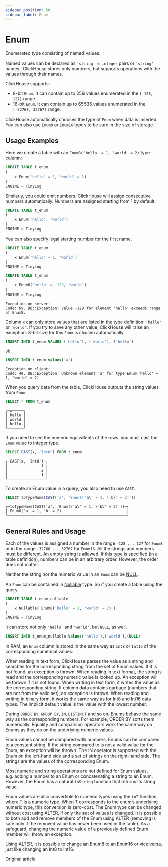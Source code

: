 ```yaml
---
sidebar_position: 50
sidebar_label: Enum
---
```


# Enum

Enumerated type consisting of named values.

Named values can be declared as `'string' = integer` pairs or `'string'` names . ClickHouse stores only numbers, but supports operations with the values through their names.

ClickHouse supports:

-   8-bit `Enum`. It can contain up to 256 values enumerated in the `[-128, 127]` range.
-   16-bit `Enum`. It can contain up to 65536 values enumerated in the `[-32768, 32767]` range.

ClickHouse automatically chooses the type of `Enum` when data is inserted. You can also use `Enum8` or `Enum16` types to be sure in the size of storage.

## Usage Examples

Here we create a table with an `Enum8('hello' = 1, 'world' = 2)` type column:

``` sql
CREATE TABLE t_enum
(
    x Enum('hello' = 1, 'world' = 2)
)
ENGINE = TinyLog
```

Similarly, you could omit numbers. ClickHouse will assign consecutive numbers automatically. Numbers are assigned starting from 1 by default.

``` sql
CREATE TABLE t_enum
(
    x Enum('hello', 'world')
)
ENGINE = TinyLog
```

You can also specify legal starting number for the first name.

``` sql
CREATE TABLE t_enum
(
    x Enum('hello' = 1, 'world')
)
ENGINE = TinyLog
```

``` sql
CREATE TABLE t_enum
(
    x Enum8('hello' = -129, 'world')
)
ENGINE = TinyLog
```

``` text
Exception on server:
Code: 69. DB::Exception: Value -129 for element 'hello' exceeds range of Enum8.
```

Column `x` can only store values that are listed in the type definition: `'hello'` or `'world'`. If you try to save any other value, ClickHouse will raise an exception. 8-bit size for this `Enum` is chosen automatically.

``` sql
INSERT INTO t_enum VALUES ('hello'), ('world'), ('hello')
```

``` text
Ok.
```

``` sql
INSERT INTO t_enum values('a')
```

``` text
Exception on client:
Code: 49. DB::Exception: Unknown element 'a' for type Enum('hello' = 1, 'world' = 2)
```

When you query data from the table, ClickHouse outputs the string values from `Enum`.

``` sql
SELECT * FROM t_enum
```

``` text
┌─x─────┐
│ hello │
│ world │
│ hello │
└───────┘
```

If you need to see the numeric equivalents of the rows, you must cast the `Enum` value to integer type.

``` sql
SELECT CAST(x, 'Int8') FROM t_enum
```

``` text
┌─CAST(x, 'Int8')─┐
│               1 │
│               2 │
│               1 │
└─────────────────┘
```

To create an Enum value in a query, you also need to use `CAST`.

``` sql
SELECT toTypeName(CAST('a', 'Enum(\'a\' = 1, \'b\' = 2)'))
```

``` text
┌─toTypeName(CAST('a', 'Enum(\'a\' = 1, \'b\' = 2)'))─┐
│ Enum8('a' = 1, 'b' = 2)                             │
└─────────────────────────────────────────────────────┘
```

## General Rules and Usage

Each of the values is assigned a number in the range `-128 ... 127` for `Enum8` or in the range `-32768 ... 32767` for `Enum16`. All the strings and numbers must be different. An empty string is allowed. If this type is specified (in a table definition), numbers can be in an arbitrary order. However, the order does not matter.

Neither the string nor the numeric value in an `Enum` can be [NULL](../../sql-reference/syntax.md).

An `Enum` can be contained in [Nullable](../../sql-reference/data-types/nullable.md) type. So if you create a table using the query

``` sql
CREATE TABLE t_enum_nullable
(
    x Nullable( Enum8('hello' = 1, 'world' = 2) )
)
ENGINE = TinyLog
```

it can store not only `'hello'` and `'world'`, but `NULL`, as well.

``` sql
INSERT INTO t_enum_nullable Values('hello'),('world'),(NULL)
```

In RAM, an `Enum` column is stored in the same way as `Int8` or `Int16` of the corresponding numerical values.

When reading in text form, ClickHouse parses the value as a string and searches for the corresponding string from the set of Enum values. If it is not found, an exception is thrown. When reading in text format, the string is read and the corresponding numeric value is looked up. An exception will be thrown if it is not found.
When writing in text form, it writes the value as the corresponding string. If column data contains garbage (numbers that are not from the valid set), an exception is thrown. When reading and writing in binary form, it works the same way as for Int8 and Int16 data types.
The implicit default value is the value with the lowest number.

During `ORDER BY`, `GROUP BY`, `IN`, `DISTINCT` and so on, Enums behave the same way as the corresponding numbers. For example, ORDER BY sorts them numerically. Equality and comparison operators work the same way on Enums as they do on the underlying numeric values.

Enum values cannot be compared with numbers. Enums can be compared to a constant string. If the string compared to is not a valid value for the Enum, an exception will be thrown. The IN operator is supported with the Enum on the left-hand side and a set of strings on the right-hand side. The strings are the values of the corresponding Enum.

Most numeric and string operations are not defined for Enum values, e.g. adding a number to an Enum or concatenating a string to an Enum.
However, the Enum has a natural `toString` function that returns its string value.

Enum values are also convertible to numeric types using the `toT` function, where T is a numeric type. When T corresponds to the enum’s underlying numeric type, this conversion is zero-cost.
The Enum type can be changed without cost using ALTER, if only the set of values is changed. It is possible to both add and remove members of the Enum using ALTER (removing is safe only if the removed value has never been used in the table). As a safeguard, changing the numeric value of a previously defined Enum member will throw an exception.

Using ALTER, it is possible to change an Enum8 to an Enum16 or vice versa, just like changing an Int8 to Int16.

[Original article](https://clickhouse.com/docs/en/data_types/enum/) <!--hide-->
